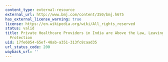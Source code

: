 ```yaml
---
content_type: external-resource
external_url: http://www.bmj.com/content/350/bmj.h675
has_external_license_warning: true
license: https://en.wikipedia.org/wiki/All_rights_reserved
status: valid
title: Private Healthcare Providers in India are Above the Law, Leaving Patients Without
  Protection
uid: 17fe6054-65ef-48ab-a351-313fc8caad35
url_status_code: 200
wayback_url: ''
---
```

